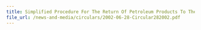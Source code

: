 ```yaml
---
title: Simplified Procedure For The Return Of Petroleum Products To The Licensed Premises
file_url: /news-and-media/circulars/2002-06-28-Circular282002.pdf
---
```

